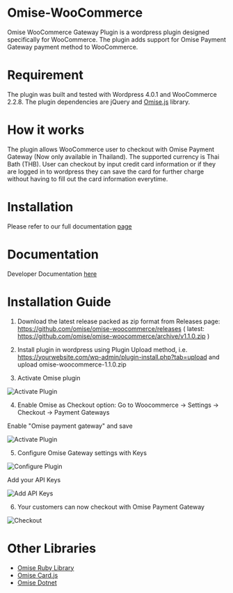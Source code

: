 Omise-WooCommerce
=================

Omise WooCommerce Gateway Plugin is a wordpress plugin designed specifically for WooCommerce. The plugin adds support for Omise Payment Gateway payment method to WooCommerce. 

Requirement
===========

The plugin was built and tested with Wordpress 4.0.1 and WooCommerce 2.2.8.
The plugin dependencies are jQuery and [Omise.js](https://cdn.omise.co/omise.js) library.

How it works
============

The plugin allows WooCommerce user to checkout with Omise Payment Gateway (Now only available in Thailand). The supported currency is Thai Bath (THB). User can checkout by input credit card information or if they are logged in to wordpress they can save the card for further charge without having to fill out the card information everytime.

Installation
============
Please refer to our full documentation [page](https://docs.omise.co/woocommerce/)

Documentation
=============
Developer Documentation [here](https://docs.omise.co/)


Installation Guide
=============

1. Download the latest release packed as zip format from Releases page: https://github.com/omise/omise-woocommerce/releases
( latest: https://github.com/omise/omise-woocommerce/archive/v1.1.0.zip )

2. Install plugin in wordpress using Plugin Upload method, i.e. https://yourwebsite.com/wp-admin/plugin-install.php?tab=upload 
and upload omise-woocommerce-1.1.0.zip 

3. Activate Omise plugin

![Activate Plugin](https://omise-cdn.s3.amazonaws.com/assets/woocommerce/activate-plugin.png)

4. Enable Omise as Checkout option: Go to Woocommerce -> Settings -> Checkout -> Payment Gateways

Enable "Omise payment gateway" and save

![Activate Plugin](https://omise-cdn.s3.amazonaws.com/assets/woocommerce/omise-settings-00.png)

5. Configure Omise Gateway settings with Keys

![Configure Plugin](https://omise-cdn.s3.amazonaws.com/assets/woocommerce/omise-settings-01.png)

Add your API Keys

![Add API Keys](https://omise-cdn.s3.amazonaws.com/assets/woocommerce/omise-settings-02.png)

6. Your customers can now checkout with Omise Payment Gateway

![Checkout](https://omise-cdn.s3.amazonaws.com/assets/woocommerce/checkout.png)



Other Libraries
=============

* [Omise Ruby Library](https://github.com/omise/omise-ruby)
* [Omise Card.js](https://github.com/omise/card.js)
* [Omise Dotnet](https://github.com/omise/omise-dotnet)

